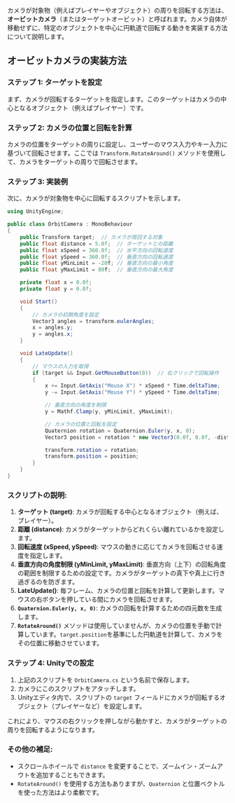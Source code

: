 カメラが対象物（例えばプレイヤーやオブジェクト）の周りを回転する方法は、**オービットカメラ**（またはターゲットオービット）と呼ばれます。カメラ自体が移動せずに、特定のオブジェクトを中心に円軌道で回転する動きを実装する方法について説明します。

## オービットカメラの実装方法

### ステップ 1: ターゲットを設定
まず、カメラが回転するターゲットを指定します。このターゲットはカメラの中心となるオブジェクト（例えばプレイヤー）です。

### ステップ 2: カメラの位置と回転を計算
カメラの位置をターゲットの周りに設定し、ユーザーのマウス入力やキー入力に基づいて回転させます。ここでは `Transform.RotateAround()` メソッドを使用して、カメラをターゲットの周りで回転させます。

### ステップ 3: 実装例

次に、カメラが対象物を中心に回転するスクリプトを示します。

```csharp
using UnityEngine;

public class OrbitCamera : MonoBehaviour
{
    public Transform target;  // カメラが周回する対象
    public float distance = 5.0f;  // ターゲットとの距離
    public float xSpeed = 360.0f;  // 水平方向の回転速度
    public float ySpeed = 360.0f;  // 垂直方向の回転速度
    public float yMinLimit = -20f; // 垂直方向の最小角度
    public float yMaxLimit = 80f;  // 垂直方向の最大角度

    private float x = 0.0f;
    private float y = 0.0f;

    void Start()
    {
        // カメラの初期角度を設定
        Vector3 angles = transform.eulerAngles;
        x = angles.y;
        y = angles.x;
    }

    void LateUpdate()
    {
        // マウスの入力を取得
        if (target && Input.GetMouseButton(0))  // 右クリックで回転操作
        {
            x += Input.GetAxis("Mouse X") * xSpeed * Time.deltaTime;
            y -= Input.GetAxis("Mouse Y") * ySpeed * Time.deltaTime;

            // 垂直方向の角度を制限
            y = Mathf.Clamp(y, yMinLimit, yMaxLimit);

            // カメラの位置と回転を設定
            Quaternion rotation = Quaternion.Euler(y, x, 0);
            Vector3 position = rotation * new Vector3(0.0f, 0.0f, -distance) + target.position;

            transform.rotation = rotation;
            transform.position = position;
        }
    }
}
```

### スクリプトの説明:
1. **ターゲット (target)**: カメラが回転する中心となるオブジェクト（例えば、プレイヤー）。
2. **距離 (distance)**: カメラがターゲットからどれくらい離れているかを設定します。
3. **回転速度 (xSpeed, ySpeed)**: マウスの動きに応じてカメラを回転させる速度を指定します。
4. **垂直方向の角度制限 (yMinLimit, yMaxLimit)**: 垂直方向（上下）の回転角度の範囲を制限するための設定です。カメラがターゲットの真下や真上に行き過ぎるのを防ぎます。
5. **LateUpdate()**: 毎フレーム、カメラの位置と回転を計算して更新します。マウスの右ボタンを押している間にカメラを回転させます。
6. **`Quaternion.Euler(y, x, 0)`**: カメラの回転を計算するための四元数を生成します。
7. **`RotateAround()`** メソッドは使用していませんが、カメラの位置を手動で計算しています。`target.position`を基準にした円軌道を計算して、カメラをその位置に移動させています。

### ステップ 4: Unityでの設定

1. 上記のスクリプトを `OrbitCamera.cs` という名前で保存します。
2. カメラにこのスクリプトをアタッチします。
3. Unityエディタ内で、スクリプトの `target` フィールドにカメラが回転するオブジェクト（プレイヤーなど）を設定します。

これにより、マウスの右クリックを押しながら動かすと、カメラがターゲットの周りを回転するようになります。

### その他の補足:
- スクロールホイールで `distance` を変更することで、ズームイン・ズームアウトを追加することもできます。
- `RotateAround()` を使用する方法もありますが、`Quaternion` と位置ベクトルを使った方法はより柔軟です。